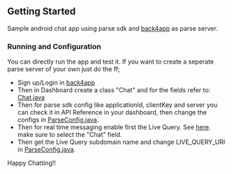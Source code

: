 ## Getting Started
Sample android chat app using parse sdk and [back4app](https://www.back4app.com/) as parse server.

### Running and Configuration
You can directly run the app and test it. If you want to create a seperate parse server of your own just do the ff;
* Sign up/Login in [back4app](https://www.back4app.com/)
* Then in Dashboard create a class "Chat" and for the fields refer to: [Chat.java](https://github.com/bbarbs/parse-android-chat-app/tree/master/app/src/main/java/com/avocado/chatapp/model/Chat.java)
* Then for parse sdk config like applicationId, clientKey and server you can check it in API Reference in your dashboard, then change the configs in [ParseConfig.java](https://github.com/bbarbs/parse-android-chat-app/tree/master/app/src/main/java/com/avocado/chatapp/config).
* Then for real time messaging enable first the Live Query. See [here](https://www.back4app.com/docs/parse-server-live-query-example). make sure to select the "Chat" field.
* Then get the Live Query subdomain name and change LIVE_QUERY_URI in [ParseConfig.java](https://github.com/bbarbs/parse-android-chat-app/tree/master/app/src/main/java/com/avocado/chatapp/config).

Happy Chatting!!

